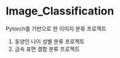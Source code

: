 # Image_Classification
Pytorch를 기반으로 한 이미지 분류 프로젝트<br>

<ol>
    <li> 동양인 나이 성별 분류 프로젝트</li>
    <li> 금속 표면 결함 분류 프로젝트</li>
</ol>

